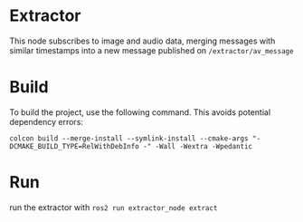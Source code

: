 # Extractor
This node subscribes to image and audio data, merging messages with similar timestamps into a new message published on `/extractor/av_message`

# Build
To build the project, use the following command. This avoids potential dependency errors:

`colcon build --merge-install --symlink-install --cmake-args "-DCMAKE_BUILD_TYPE=RelWithDebInfo -" -Wall -Wextra -Wpedantic`

# Run
run the extractor with `ros2 run extractor_node extract`

